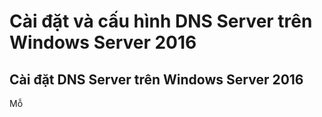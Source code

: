 # Cài đặt và cấu hình DNS Server trên Windows Server 2016
## Cài đặt DNS Server trên Windows Server 2016
Mỗ